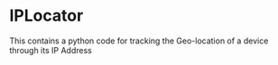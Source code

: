 # IPLocator
This contains a python code for tracking the Geo-location of a device through its IP Address
